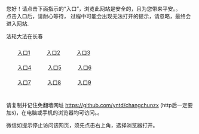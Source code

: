 您好！请点击下面指示的“入口”，浏览此网站是安全的，且为您带来平安。。 <br/>
点击入口后，请耐心等待， 过程中可能会出现无法打开的提示，请忽略，最终会进入网站. </br>

法轮大法在长春<br/>
<div style="padding:10px"><a style="margin:20px" target="_blank" href="https://do3m2zrxs34a3.cloudfront.net/2Qpsp?lbxfkfc" id="ccLink1" rel="nofollow">入口1</a> <a target="_blank" style="margin:20px" href="https://d10jjphsoyrnzr.cloudfront.net/2Qpsp?aulqkzv" id="ccLink2" rel="nofollow">入口2</a> <a style="margin:20px" target="_blank" href="https://d3apk8d9qerylo.cloudfront.net/2Qpsp?dpoewye" id="ccLink3" rel="nofollow">入口3</a></div>

<div style="padding:10px" ><a style="margin:20px" target="_blank" href="https://do3m2zrxs34a3.cloudfront.net/2Qpsp?lbxfkfc" id="ccLink4" rel="nofollow">入口4</a> <a style="margin:20px" href="https://d10jjphsoyrnzr.cloudfront.net/2Qpsp?aulqkzv" target="_blank" id="ccLink5" rel="nofollow">入口5</a> <a style="margin:20px" href="https://d3apk8d9qerylo.cloudfront.net/2Qpsp?dpoewye" target="_blank" id="ccLink6" rel="nofollow">入口6</a></div>

<div style="padding:10px"><a style="margin:20px" target="_blank" href="https://do3m2zrxs34a3.cloudfront.net/2Qpsp?lbxfkfc" id="ccLink7" rel="nofollow">入口7</a> <a style="margin:20px" href="https://d10jjphsoyrnzr.cloudfront.net/2Qpsp?aulqkzv" target="_blank" id="ccLink8" rel="nofollow">入口8</a> <a style="margin:20px" target="_blank" href="https://d3apk8d9qerylo.cloudfront.net/2Qpsp?dpoewye" id="ccLink9" rel="nofollow">入口9</a></div>

<br/>



请复制并记住免翻墙网址 https://github.com/yntd/changchunzx (http后一定要加s)，在电脑或手机的浏览器均可访问。。<br/>

微信如提示停止访问该网页，须先点击右上角，选择浏览器打开。

